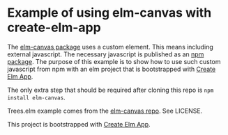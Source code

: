 # Example of using elm-canvas with create-elm-app

The [elm-canvas package](https://package.elm-lang.org/packages/joakin/elm-canvas/latest/) uses a custom element. This means including external javascript. The necessary javascript is published as an [npm package](https://www.npmjs.com/package/elm-canvas). The purpose of this example is to show how to use such custom javascript from npm with an elm project that is bootstrapped with [Create Elm App](https://github.com/halfzebra/create-elm-app).

The only extra step that should be required after cloning this repo is `npm install elm-canvas`.

Trees.elm example comes from the [elm-canvas repo](https://github.com/joakin/elm-canvas/tree/master/examples). See LICENSE.

This project is bootstrapped with [Create Elm App](https://github.com/halfzebra/create-elm-app).
